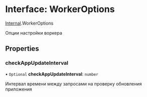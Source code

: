 # Interface: WorkerOptions

[Internal](../modules/Internal.md).WorkerOptions

Опции настройки воркера

## Properties

### checkAppUpdateInterval

• `Optional` **checkAppUpdateInterval**: `number`

Интервал времени между запросами на проверку обновления приложения
